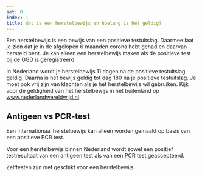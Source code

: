 ```yaml
---
set: 8
index: 1
title: Wat is een herstelbewijs en hoelang is het geldig?
---
```

Een herstelbewijs is een bewijs van een positieve testuitslag. Daarmee laat je zien dat je in de afgelopen 6 maanden corona hebt gehad en daarvan hersteld bent. Je kan alleen een herstelbewijs maken als de positieve test bij de GGD is geregistreerd.

In Nederland wordt je herstelbewijs 11 dagen na de positieve testuitslag geldig. Daarna is het bewijs geldig tot dag 180 na je positieve testuitslag. Je moet ook vrij zijn van klachten als je het herstelbewijs wil gebruiken.
Kijk voor de geldigheid van het herstelbewijs in het buitenland op <a href="https://www.nederlandwereldwijd.nl" rel="noopener noreferrer" target="_blank">www.nederlandwereldwijd.nl</a>.


## Antigeen vs PCR-test 

Een internationaal herstelbewijs kan alleen worden gemaakt op basis van een positieve PCR test. 

Voor een herstelbewijs binnen Nederland wordt zowel een positief testresultaat van een antigeen test als van een PCR test geaccepteerd. 

Zelftesten zijn niet geschikt voor een herstelbewijs.

